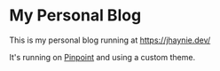 # My Personal Blog

This is my personal blog running at https://jhaynie.dev/

It's running on [Pinpoint](https://pinpoint.com) and using a custom theme.
